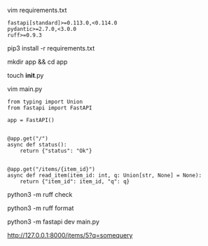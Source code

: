vim requirements.txt
```
fastapi[standard]>=0.113.0,<0.114.0
pydantic>=2.7.0,<3.0.0
ruff>=0.9.3
```
pip3 install -r requirements.txt

mkdir app && cd app

touch __init__.py

vim main.py
```
from typing import Union
from fastapi import FastAPI

app = FastAPI()


@app.get("/")
async def status():
    return {"status": "Ok"}


@app.get("/items/{item_id}")
async def read_item(item_id: int, q: Union[str, None] = None):
    return {"item_id": item_id, "q": q}
```

python3 -m ruff check

python3 -m ruff format

python3 -m fastapi dev main.py

http://127.0.0.1:8000/items/5?q=somequery
